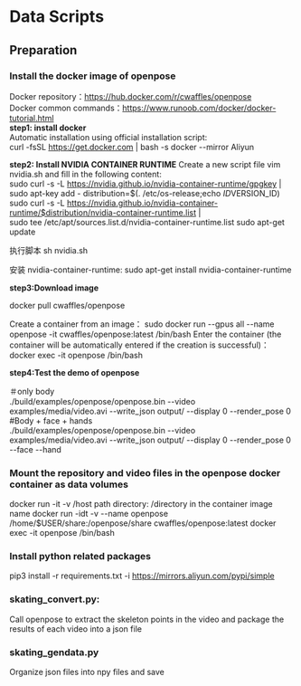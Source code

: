 # Data Scripts

## Preparation

### Install the docker image of openpose 
Docker repository：https://hub.docker.com/r/cwaffles/openpose   
Docker common commands：https://www.runoob.com/docker/docker-tutorial.html  
**step1: install docker**  
Automatic installation using official installation script:   
curl -fsSL https://get.docker.com | bash -s docker --mirror Aliyun   
  
**step2: Install NVIDIA CONTAINER RUNTIME** 
Create a new script file vim nvidia.sh and fill in the following content:   
sudo curl -s -L https://nvidia.github.io/nvidia-container-runtime/gpgkey | \
  sudo apt-key add -
distribution=$(. /etc/os-release;echo $ID$VERSION_ID)
sudo curl -s -L https://nvidia.github.io/nvidia-container-runtime/$distribution/nvidia-container-runtime.list | \
  sudo tee /etc/apt/sources.list.d/nvidia-container-runtime.list
sudo apt-get update

执行脚本 sh nvidia.sh

安装 nvidia-container-runtime:
sudo apt-get install nvidia-container-runtime

**step3:Download image**

docker pull cwaffles/openpose

Create a container from an image：
sudo docker run --gpus all --name openpose -it cwaffles/openpose:latest /bin/bash
Enter the container (the container will be automatically entered if the creation is successful)：
docker exec -it openpose /bin/bash


**step4:Test the demo of openpose**

＃only body   
./build/examples/openpose/openpose.bin --video examples/media/video.avi --write_json output/ --display 0 --render_pose 0   
#Body + face + hands   
./build/examples/openpose/openpose.bin --video examples/media/video.avi --write_json output/ --display 0 --render_pose 0 --face --hand
###  Mount the repository and video files in the openpose docker container as data volumes

docker run -it -v  /host path directory: /directory in the container image name
docker run -idt -v --name openpose  /home/$USER/share:/openpose/share cwaffles/openpose:latest 
docker exec -it  openpose /bin/bash 

### Install python related packages

pip3 install -r requirements.txt -i https://mirrors.aliyun.com/pypi/simple


### skating_convert.py:

Call openpose to extract the skeleton points in the video and package the results of each video into a json file

### skating_gendata.py

Organize json files into npy files and save

